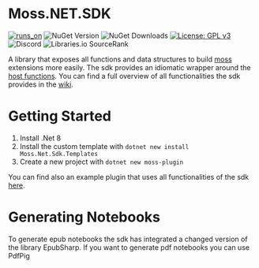 # Moss.NET.SDK

[![runs_on](https://img.shields.io/badge/runs_on-Extism-4c30fc.svg?subject=runs_on&status=Extism&color=4c30fc)](https://modsurfer.dylibso.com/module?hash=fa39db232381e9de32a6e5b863edf5dc1552dc0e63682ad655cc72c2e042f9fa)
![NuGet Version](https://img.shields.io/nuget/v/Moss.NET.SDK)
![NuGet Downloads](https://img.shields.io/nuget/dt/Moss.NET.SDK)
[![License: GPL v3](https://img.shields.io/badge/License-GPLv3-blue.svg)](https://www.gnu.org/licenses/gpl-3.0)
![Discord](https://img.shields.io/discord/455738571186241536)
![Libraries.io SourceRank](https://img.shields.io/librariesio/sourcerank/nuget/Moss.NET.SDK)

A library that exposes all functions and data structures to build [moss](https://github.com/RedTTGMoss/moss-desktop) extensions more easily.
The sdk provides an idiomatic wrapper around the [host functions](https://redttg.gitbook.io/moss/extensions/host-functions).
You can find a full overview of all functionalities the sdk provides in the [wiki](https://github.com/RedTTGMoss/Moss.NET.SDK/wiki).

# Getting Started

1. Install .Net 8
2. Install the custom template with `dotnet new install Moss.Net.Sdk.Templates`
3. Create a new project with `dotnet new moss-plugin`

You can find also an example plugin that uses all functionalities of the sdk [here](https://github.com/RedTTGMoss/Moss.NET.SDK/tree/main/src/SamplePlugin).   

# Generating Notebooks

To generate epub notebooks the sdk has integrated a changed version of the library EpubSharp. If you want to generate pdf notebooks you can use PdfPig
